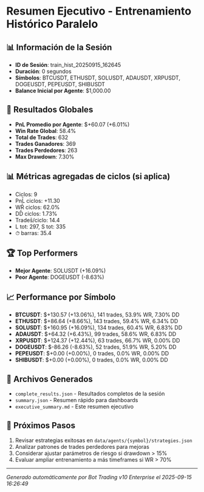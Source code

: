 # Resumen Ejecutivo - Entrenamiento Histórico Paralelo

## 📊 Información de la Sesión
- **ID de Sesión**: train_hist_20250915_162645
- **Duración**: 0 segundos
- **Símbolos**: BTCUSDT, ETHUSDT, SOLUSDT, ADAUSDT, XRPUSDT, DOGEUSDT, PEPEUSDT, SHIBUSDT
- **Balance Inicial por Agente**: $1,000.00

## 🎯 Resultados Globales
- **PnL Promedio por Agente**: $+60.07 (+6.01%)
- **Win Rate Global**: 58.4%
- **Total de Trades**: 632
- **Trades Ganadores**: 369
- **Trades Perdedores**: 263
- **Max Drawdown**: 7.30%

## 📊 Métricas agregadas de ciclos (si aplica)
- Ciclos: 9
- PnL̄ ciclos: +11.30
- WR̄ ciclos: 62.0%
- DD̄ ciclos: 1.73%
- Trades̄/ciclo: 14.4
- L tot: 297, S tot: 335
- ⏱̄ barras: 35.4


## 🏆 Top Performers
- **Mejor Agente**: SOLUSDT (+16.09%)
- **Peor Agente**: DOGEUSDT (-8.63%)

## 📈 Performance por Símbolo
- **BTCUSDT**: $+130.57 (+13.06%), 141 trades, 53.9% WR, 7.30% DD
- **ETHUSDT**: $+86.64 (+8.66%), 143 trades, 59.4% WR, 6.34% DD
- **SOLUSDT**: $+160.95 (+16.09%), 134 trades, 60.4% WR, 6.83% DD
- **ADAUSDT**: $+64.32 (+6.43%), 99 trades, 58.6% WR, 6.83% DD
- **XRPUSDT**: $+124.37 (+12.44%), 63 trades, 66.7% WR, 0.00% DD
- **DOGEUSDT**: $-86.26 (-8.63%), 52 trades, 51.9% WR, 5.20% DD
- **PEPEUSDT**: $+0.00 (+0.00%), 0 trades, 0.0% WR, 0.00% DD
- **SHIBUSDT**: $+0.00 (+0.00%), 0 trades, 0.0% WR, 0.00% DD

## 📁 Archivos Generados
- `complete_results.json` - Resultados completos de la sesión
- `summary.json` - Resumen rápido para dashboards
- `executive_summary.md` - Este resumen ejecutivo

## 🎯 Próximos Pasos
1. Revisar estrategias exitosas en `data/agents/{symbol}/strategies.json`
2. Analizar patrones de trades perdedores para mejoras
3. Considerar ajustar parámetros de riesgo si drawdown > 15%
4. Evaluar ampliar entrenamiento a más timeframes si WR > 70%

---
*Generado automáticamente por Bot Trading v10 Enterprise el 2025-09-15 16:26:49*
